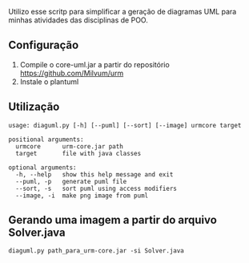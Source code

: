 Utilizo esse scritp para simplificar a geração de diagramas UML para minhas atividades das disciplinas de POO.

## Configuração

1. Compile o core-uml.jar a partir do repositório https://github.com/Milvum/urm
2. Instale o plantuml

## Utilização

```
usage: diaguml.py [-h] [--puml] [--sort] [--image] urmcore target

positional arguments:
  urmcore      urm-core.jar path
  target       file with java classes

optional arguments:
  -h, --help   show this help message and exit
  --puml, -p   generate puml file
  --sort, -s   sort puml using access modifiers
  --image, -i  make png image from puml

```

## Gerando uma imagem a partir do arquivo Solver.java

```
diaguml.py path_para_urm-core.jar -si Solver.java
```